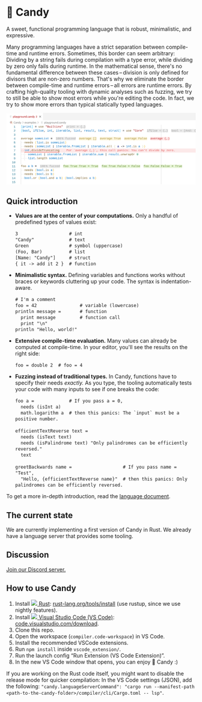 # 🍭 Candy

A sweet, functional programming language that is robust, minimalistic, and expressive.

Many programming languages have a strict separation between compile-time and runtime errors.
Sometimes, this border can seem arbitrary:
Dividing by a string fails during compilation with a type error, while dividing by zero only fails during runtime.
In the mathematical sense, there's no fundamental difference between these cases – division is only defined for divisors that are non-zero numbers.
That's why we eliminate the border between compile-time and runtime errors – all errors are runtime errors.
By crafting high-quality tooling with dynamic analyses such as fuzzing, we try to still be able to show most errors while you're editing the code.
In fact, we try to show more errors than typical statically typed languages.

![Candy in VS Code](screenshot.png)

## Quick introduction

- **Values are at the center of your computations.**
  Only a handful of predefined types of values exist:

  ```candy
  3                   # int
  "Candy"             # text
  Green               # symbol (uppercase)
  (Foo, Bar)          # list
  [Name: "Candy"]     # struct
  { it -> add it 2 }  # function
  ```

- **Minimalistic syntax.**
  Defining variables and functions works without braces or keywords cluttering up your code.
  The syntax is indentation-aware.

  ```candy
  # I'm a comment
  foo = 42                # variable (lowercase)
  println message =       # function
    print message         # function call
    print "\n"
  println "Hello, world!"
  ```

- **Extensive compile-time evaluation.**
  Many values can already be computed at compile-time.
  In your editor, you'll see the results on the right side:

  ```candy
  foo = double 2  # foo = 4
  ```

- **Fuzzing instead of traditional types.**
  In Candy, functions have to specify their needs _exactly._
  As you type, the tooling automatically tests your code with many inputs to see if one breaks the code:

  ```candy
  foo a =             # If you pass a = 0,
    needs (isInt a)
    math.logarithm a  # then this panics: The `input` must be a positive number.

  efficientTextReverse text =
    needs (isText text)
    needs (isPalindrome text) "Only palindromes can be efficiently reversed."
    text

  greetBackwards name =                   # If you pass name = "Test",
    "Hello, {efficientTextReverse name}"  # then this panics: Only palindromes can be efficiently reversed.
  ```

To get a more in-depth introduction, read the [language document](language.md).

## The current state

We are currently implementing a first version of Candy in Rust.
We already have a language server that provides some tooling.

## Discussion

[Join our Discord server.](https://discord.gg/5Vr4eAJ7gU)

## How to use Candy

1. Install [<img height="16" src="https://rust-lang.org/static/images/favicon.svg"> Rust](https://rust-lang.org): [rust-lang.org/tools/install](https://rust-lang.org/tools/install) (use rustup, since we use nightly features).
2. Install [<img height="16" src="https://code.visualstudio.com/favicon.ico"> Visual Studio Code (VS Code)](https://code.visualstudio.com): [code.visualstudio.com/download](https://code.visualstudio.com/download).
3. Clone this repo.
4. Open the workspace (`compiler.code-workspace`) in VS Code.
5. Install the recommended VSCode extensions.
6. Run `npm install` inside `vscode_extension/`.
7. Run the launch config “Run Extension (VS Code Extension)”.
8. In the new VS Code window that opens, you can enjoy 🍭 Candy :)

If you are working on the Rust code itself, you might want to disable the release mode for quicker compilation:
In the VS Code settings (JSON), add the following: `"candy.languageServerCommand": "cargo run --manifest-path <path-to-the-candy-folder>/compiler/cli/Cargo.toml -- lsp"`.
